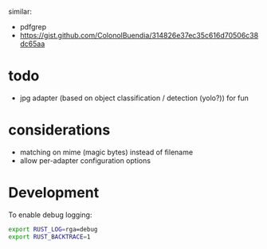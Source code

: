 similar:

-   pdfgrep
-   https://gist.github.com/ColonolBuendia/314826e37ec35c616d70506c38dc65aa

# todo

-   jpg adapter (based on object classification / detection (yolo?)) for fun

# considerations

-   matching on mime (magic bytes) instead of filename
-   allow per-adapter configuration options

# Development

To enable debug logging:

```bash
export RUST_LOG=rga=debug
export RUST_BACKTRACE=1
```
